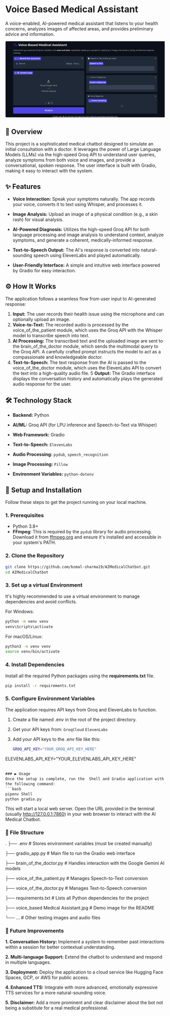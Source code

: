 # Voice Based Medical Assistant 

A voice-enabled, AI-powered medical assistant that listens to your health concerns, analyzes images of affected areas, and provides preliminary advice and information.

![Project Demo](https://github.com/komal-sharma19/Voice-Based-Medical-Assistant/blob/main/Screenshot%202025-08-29%20210329.png)


## 📝 Overview

This project is a sophisticated medical chatbot designed to simulate an initial consultation with a doctor. It leverages the power of Large Language Models (LLMs) via the high-speed Groq API to understand user queries, analyze symptoms from both voice and images, and provide a conversational, spoken response. The user interface is built with Gradio, making it easy to interact with the system.

## ✨ Features
- **Voice Interaction:** Speak your symptoms naturally. The app records your voice, converts it to text using Whisper, and processes it.

- **Image Analysis:** Upload an image of a physical condition (e.g., a skin rash) for visual analysis.

- **AI-Powered Diagnosis:** Utilizes the high-speed Groq API for both language processing and image analysis to understand context, analyze symptoms, and generate a coherent, medically-informed response.

- **Text-to-Speech Output:** The AI's response is converted into natural-sounding speech using ElevenLabs and played automatically.

- **User-Friendly Interface:** A simple and intuitive web interface powered by Gradio for easy interaction.



## ⚙️ How It Works

The application follows a seamless flow from user input to AI-generated response:

1. **Input:** The user records their health issue using the microphone and can optionally upload an image.
2. **Voice-to-Text:** The recorded audio is processed by the voice_of_the_patient module, which uses the Groq API with the Whisper model to transcribe speech into text.
3. **AI Processing:** The transcribed text and the uploaded image are sent to the brain_of_the_doctor module, which sends the multimodal query to the Groq API. A carefully crafted prompt instructs the model to act as a compassionate and knowledgeable doctor.
4. **Text-to-Speech:** The text response from the AI is passed to the voice_of_the_doctor module, which uses the ElevenLabs API to convert the text into a high-quality audio file.
5 **Output:** The Gradio interface displays the conversation history and automatically plays the generated audio response for the user.

## 🛠️ Technology Stack
- **Backend:** Python

- **AI/ML:** Groq API (for LPU inference and Speech-to-Text via Whisper)

- **Web Framework:** Gradio

- **Text-to-Speech:** `ElevenLabs`

- **Audio Processing:** `pydub`, `speech_recognition`

- **Image Processing:** `Pillow`

- **Environment Variables:** `python-dotenv`

## 🚀 Setup and Installation

Follow these steps to get the project running on your local machine.

### 1. Prerequisites

- Python 3.8+
- **FFmpeg**: This is required by the `pydub` library for audio processing. Download it from [ffmpeg.org](https://ffmpeg.org/download.html) and ensure it's installed and accessible in your system's PATH.

### 2. Clone the Repository

```bash
git clone https://github.com/komal-sharma19/AIMedicalChatbot.git
cd AIMedicalChatbot
```

### 3. Set up a virtual Environment
It's highly recommended to use a virtual environment to manage dependencies and avoid conflicts.

For Windows:
```bash
python -m venv venv
venv\Scripts\activate
```

For macOS/Linux:
```bash
python3 -m venv venv
source venv/bin/activate
```

### 4. Install Dependencies
Install all the required Python packages using the **requirements.txt** file.

```bash
pip install -r requirements.txt
```

### 5. Configure Environment Variables
The application requires API keys from Groq and ElevenLabs to function.

1. Create a file named .env in the root of the project directory.
2. Get your API keys from:
`GroqCloud`
`ElevenLabs`

3. Add your API keys to the .env file like this:
   ```bash
   GROQ_API_KEY="YOUR_GROQ_API_KEY_HERE"
ELEVENLABS_API_KEY="YOUR_ELEVENLABS_API_KEY_HERE"
   ```

### ▶️ Usage
Once the setup is complete, run the  Shell and Gradio application with the following command:
```bash
pipenv Shell
python gradio.py
```

This will start a local web server. Open the URL provided in the terminal (usually http://127.0.0.1:7860) in your web browser to interact with the AI Medical Chatbot.

### 📂 File Structure
.
├── .env                  # Stores environment variables (must be created manually)

├── gradio_app.py         # Main file to run the Gradio web interface

├── brain_of_the_doctor.py  # Handles interaction with the Google Gemini AI models

├── voice_of_the_patient.py # Manages Speech-to-Text conversion

├── voice_of_the_doctor.py  # Manages Text-to-Speech conversion

├── requirements.txt      # Lists all Python dependencies for the project

├── voice_based Medical Assistant.jpg # Demo image for the README

└── ...                   # Other testing images and audio files



### 🔮 Future Improvements
**1. Conversation History:** Implement a system to remember past interactions within a session for better contextual understanding.

**2. Multi-language Support:** Extend the chatbot to understand and respond in multiple languages.

**3. Deployment:** Deploy the application to a cloud service like Hugging Face Spaces, GCP, or AWS for public access.

**4. Enhanced TTS:** Integrate with more advanced, emotionally expressive TTS services for a more natural-sounding voice.

**5. Disclaimer:** Add a more prominent and clear disclaimer about the bot not being a substitute for a real medical professional.
